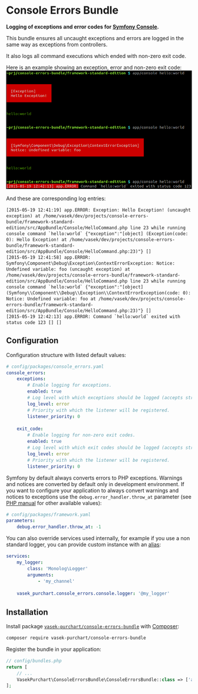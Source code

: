 Console Errors Bundle
=====================

**Logging of exceptions and error codes for [Symfony Console](http://symfony.com/doc/current/components/console/introduction.html).**

This bundle ensures all uncaught exceptions and errors are logged in the same way as exceptions from controllers.

It also logs all command executions which ended with non-zero exit code.

Here is an example showing an exception, error and non-zero exit code:
![Error reports from Console](docs/console-errors.png)

And these are corresponding log entries:
```
[2015-05-19 12:41:19] app.ERROR: Exception: Hello Exception! (uncaught exception) at /home/vasek/dev/projects/console-errors-bundle/framework-standard-edition/src/AppBundle/Console/HelloCommand.php line 23 while running console command `hello:world` {"exception":"[object] (Exception(code: 0): Hello Exception! at /home/vasek/dev/projects/console-errors-bundle/framework-standard-edition/src/AppBundle/Console/HelloCommand.php:23)"} []
[2015-05-19 12:41:58] app.ERROR: Symfony\Component\Debug\Exception\ContextErrorException: Notice: Undefined variable: foo (uncaught exception) at /home/vasek/dev/projects/console-errors-bundle/framework-standard-edition/src/AppBundle/Console/HelloCommand.php line 23 while running console command `hello:world` {"exception":"[object] (Symfony\\Component\\Debug\\Exception\\ContextErrorException(code: 0): Notice: Undefined variable: foo at /home/vasek/dev/projects/console-errors-bundle/framework-standard-edition/src/AppBundle/Console/HelloCommand.php:23)"} []
[2015-05-19 12:42:13] app.ERROR: Command `hello:world` exited with status code 123 [] []
```

Configuration
-------------

Configuration structure with listed default values:

```yaml
# config/packages/console_errors.yaml
console_errors:
    exceptions:
        # Enable logging for exceptions.
        enabled: true
        # Log level with which exceptions should be logged (accepts string or integer values).
        log_level: error
        # Priority with which the listener will be registered.
        listener_priority: 0

    exit_code:
        # Enable logging for non-zero exit codes.
        enabled: true
        # Log level with which exit codes should be logged (accepts string or integer values).
        log_level: error
        # Priority with which the listener will be registered.
        listener_priority: 0
```

Symfony by default always converts errors to PHP exceptions. Warnings and notices are converted by default only in development environment. If you want to configure your application to always convert warnings and notices to exceptions use the `debug.error_handler.throw_at` parameter (see [PHP manual](http://php.net/manual/en/errorfunc.constants.php) for other available values):
```yaml
# config/packages/framework.yaml
parameters:
    debug.error_handler.throw_at: -1
```

You can also override services used internally, for example if you use a non standard logger, you can provide custom instance with an [alias](http://symfony.com/doc/current/components/dependency_injection/advanced.html#aliasing):

```yaml
services:
    my_logger:
        class: 'Monolog\Logger'
        arguments:
            - 'my_channel'

    vasek_purchart.console_errors.console.logger: '@my_logger'
```

Installation
------------

Install package [`vasek-purchart/console-errors-bundle`](https://packagist.org/packages/vasek-purchart/console-errors-bundle) with [Composer](https://getcomposer.org/):

```bash
composer require vasek-purchart/console-errors-bundle
```

Register the bundle in your application:
```php
// config/bundles.php
return [
	// ...
	VasekPurchart\ConsoleErrorsBundle\ConsoleErrorsBundle::class => ['all' => true],
];
```
